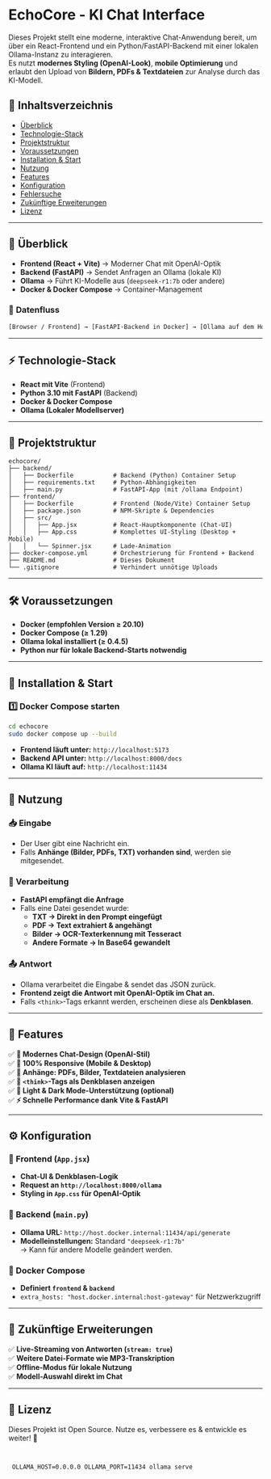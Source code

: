 
# EchoCore - KI Chat Interface

Dieses Projekt stellt eine moderne, interaktive Chat-Anwendung bereit, um über ein React-Frontend und ein Python/FastAPI-Backend mit einer lokalen Ollama-Instanz zu interagieren.  
Es nutzt **modernes Styling (OpenAI-Look)**, **mobile Optimierung** und erlaubt den Upload von **Bildern, PDFs & Textdateien** zur Analyse durch das KI-Modell.

## 📌 Inhaltsverzeichnis
* [Überblick](#überblick)
* [Technologie-Stack](#technologie-stack)
* [Projektstruktur](#projektstruktur)
* [Voraussetzungen](#voraussetzungen)
* [Installation & Start](#installation--start)
* [Nutzung](#nutzung)
* [Features](#features)
* [Konfiguration](#konfiguration)
* [Fehlersuche](#fehlersuche)
* [Zukünftige Erweiterungen](#zukünftige-erweiterungen)
* [Lizenz](#lizenz)

---

## 🚀 **Überblick**
- **Frontend (React + Vite)** → Moderner Chat mit OpenAI-Optik  
- **Backend (FastAPI)** → Sendet Anfragen an Ollama (lokale KI)  
- **Ollama** → Führt KI-Modelle aus (`deepseek-r1:7b` oder andere)  
- **Docker & Docker Compose** → Container-Management  

### 🔗 **Datenfluss**
```txt
[Browser / Frontend] → [FastAPI-Backend in Docker] → [Ollama auf dem Host-System]
```

---

## ⚡ **Technologie-Stack**
- **React mit Vite** (Frontend)
- **Python 3.10 mit FastAPI** (Backend)
- **Docker & Docker Compose**
- **Ollama (Lokaler Modellserver)**

---

## 📂 **Projektstruktur**
```
echocore/
├── backend/
│   ├── Dockerfile           # Backend (Python) Container Setup
│   ├── requirements.txt     # Python-Abhängigkeiten
│   ├── main.py              # FastAPI-App (mit /ollama Endpoint)
├── frontend/
│   ├── Dockerfile           # Frontend (Node/Vite) Container Setup
│   ├── package.json         # NPM-Skripte & Dependencies
│   ├── src/
│   │   ├── App.jsx          # React-Hauptkomponente (Chat-UI)
│   │   ├── App.css          # Komplettes UI-Styling (Desktop + Mobile)
│   │   └── Spinner.jsx      # Lade-Animation
├── docker-compose.yml       # Orchestrierung für Frontend + Backend
├── README.md                # Dieses Dokument
└── .gitignore               # Verhindert unnötige Uploads
```

---

## 🛠 **Voraussetzungen**
- **Docker (empfohlen Version ≥ 20.10)**
- **Docker Compose (≥ 1.29)**
- **Ollama lokal installiert (≥ 0.4.5)**
- **Python nur für lokale Backend-Starts notwendig**

---

## 🚀 **Installation & Start**
### **1️⃣ Docker Compose starten**
```bash
cd echocore
sudo docker compose up --build
```
- **Frontend läuft unter:** `http://localhost:5173`
- **Backend API unter:** `http://localhost:8000/docs`
- **Ollama KI läuft auf:** `http://localhost:11434`

---

## 💬 **Nutzung**
### **📥 Eingabe**
- Der User gibt eine Nachricht ein.
- Falls **Anhänge (Bilder, PDFs, TXT) vorhanden sind**, werden sie mitgesendet.

### **🔄 Verarbeitung**
- **FastAPI empfängt die Anfrage**  
- Falls eine Datei gesendet wurde:
  - **TXT → Direkt in den Prompt eingefügt**
  - **PDF → Text extrahiert & angehängt**
  - **Bilder → OCR-Texterkennung mit Tesseract**
  - **Andere Formate → In Base64 gewandelt**

### **📤 Antwort**
- Ollama verarbeitet die Eingabe & sendet das JSON zurück.
- **Frontend zeigt die Antwort mit OpenAI-Optik im Chat an.**
- Falls `<think>`-Tags erkannt werden, erscheinen diese als **Denkblasen**.

---

## 🌟 **Features**
✅ **🔹 Modernes Chat-Design (OpenAI-Stil)**  
✅ **📱 100% Responsive (Mobile & Desktop)**  
✅ **📂 Anhänge: PDFs, Bilder, Textdateien analysieren**  
✅ **🧠 `<think>`-Tags als Denkblasen anzeigen**  
✅ **🎨 Light & Dark Mode-Unterstützung (optional)**  
✅ **⚡ Schnelle Performance dank Vite & FastAPI**

---

## ⚙️ **Konfiguration**
### **🔧 Frontend (`App.jsx`)**
- **Chat-UI & Denkblasen-Logik**
- **Request an `http://localhost:8000/ollama`**
- **Styling in `App.css` für OpenAI-Optik**

### **🔧 Backend (`main.py`)**
- **Ollama URL:** `http://host.docker.internal:11434/api/generate`
- **Modelleinstellungen:** Standard `"deepseek-r1:7b"`  
  → Kann für andere Modelle geändert werden.

### **🔧 Docker Compose**
- **Definiert `frontend` & `backend`**
- `extra_hosts: "host.docker.internal:host-gateway"` für Netzwerkzugriff

---



## 🚀 **Zukünftige Erweiterungen**
✅ **Live-Streaming von Antworten (`stream: true`)**  
✅ **Weitere Datei-Formate wie MP3-Transkription**  
✅ **Offline-Modus für lokale Nutzung**  
✅ **Modell-Auswahl direkt im Chat**  

---

## 📜 **Lizenz**
Dieses Projekt ist Open Source. Nutze es, verbessere es & entwickle es weiter! 🚀  
```


 OLLAMA_HOST=0.0.0.0 OLLAMA_PORT=11434 ollama serve
